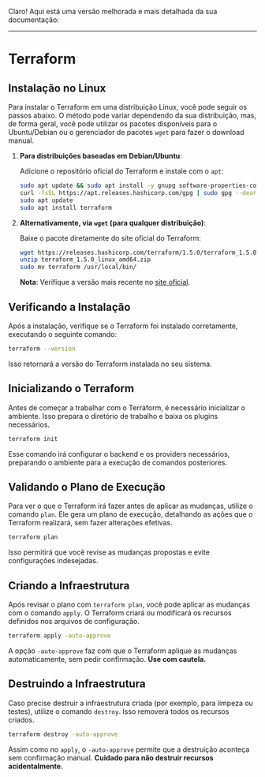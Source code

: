 Claro! Aqui está uma versão melhorada e mais detalhada da sua documentação:

---

# Terraform

## Instalação no Linux

Para instalar o Terraform em uma distribuição Linux, você pode seguir os passos abaixo. O método pode variar dependendo da sua distribuição, mas, de forma geral, você pode utilizar os pacotes disponíveis para o Ubuntu/Debian ou o gerenciador de pacotes `wget` para fazer o download manual.

1. **Para distribuições baseadas em Debian/Ubuntu**:
   
   Adicione o repositório oficial do Terraform e instale com o `apt`:

   ```bash
   sudo apt update && sudo apt install -y gnupg software-properties-common
   curl -fsSL https://apt.releases.hashicorp.com/gpg | sudo gpg --dearmor > /usr/share/keyrings/hashicorp-archive-keyring.gpg
   sudo apt update
   sudo apt install terraform
   ```

2. **Alternativamente, via `wget` (para qualquer distribuição)**:

   Baixe o pacote diretamente do site oficial do Terraform:

   ```bash
   wget https://releases.hashicorp.com/terraform/1.5.0/terraform_1.5.0_linux_amd64.zip
   unzip terraform_1.5.0_linux_amd64.zip
   sudo mv terraform /usr/local/bin/
   ```

   **Nota**: Verifique a versão mais recente no [site oficial](https://www.terraform.io/downloads.html).

## Verificando a Instalação

Após a instalação, verifique se o Terraform foi instalado corretamente, executando o seguinte comando:

```bash
terraform --version
```

Isso retornará a versão do Terraform instalada no seu sistema.

## Inicializando o Terraform

Antes de começar a trabalhar com o Terraform, é necessário inicializar o ambiente. Isso prepara o diretório de trabalho e baixa os plugins necessários.

```bash
terraform init
```

Esse comando irá configurar o backend e os providers necessários, preparando o ambiente para a execução de comandos posteriores.

## Validando o Plano de Execução

Para ver o que o Terraform irá fazer antes de aplicar as mudanças, utilize o comando `plan`. Ele gera um plano de execução, detalhando as ações que o Terraform realizará, sem fazer alterações efetivas.

```bash
terraform plan
```

Isso permitirá que você revise as mudanças propostas e evite configurações indesejadas.

## Criando a Infraestrutura

Após revisar o plano com `terraform plan`, você pode aplicar as mudanças com o comando `apply`. O Terraform criará ou modificará os recursos definidos nos arquivos de configuração.

```bash
terraform apply -auto-approve
```

A opção `-auto-approve` faz com que o Terraform aplique as mudanças automaticamente, sem pedir confirmação. **Use com cautela.**

## Destruindo a Infraestrutura

Caso precise destruir a infraestrutura criada (por exemplo, para limpeza ou testes), utilize o comando `destroy`. Isso removerá todos os recursos criados.

```bash
terraform destroy -auto-approve
```

Assim como no `apply`, o `-auto-approve` permite que a destruição aconteça sem confirmação manual. **Cuidado para não destruir recursos acidentalmente.**

